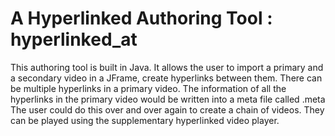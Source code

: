 A Hyperlinked Authoring Tool : hyperlinked_at
==============

This authoring tool is built in Java. It allows the user to import a primary and a secondary video in a JFrame, create
hyperlinks between them. There can be multiple hyperlinks in a primary video. The information of all the hyperlinks in 
the primary video would be written into a meta file called <PrimaryVideoName>.meta The user could do this over and over
again to create a chain of videos. They can be played using the supplementary hyperlinked video player.

